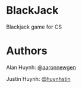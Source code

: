 # BlackJack
Blackjack game for CS

# Authors

Alan Huynh: [@aaronnewgen](https://github.com/aaronnewgen) 

Justin Huynh: [@huynhstin](https://github.com/huynhstin) 
    
  
